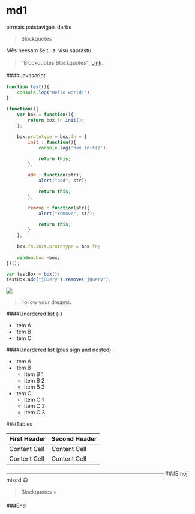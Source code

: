 # md1
pirmais patstavigais darbs



> Blockquotes

Mēs neesam šeit, lai visu saprastu.
                    
> "Blockquotes Blockquotes", [Link](https://www.fenikssfun.com/pardomam/35-jegpilni-jura-rubena-citati-7402)。

####Javascript　

```javascript
function test(){
	console.log("Hello world!");
}
 
(function(){
    var box = function(){
        return box.fn.init();
    };

    box.prototype = box.fn = {
        init : function(){
            console.log('box.init()');

			return this;
        },

		add : function(str){
			alert("add", str);

			return this;
		},

		remove : function(str){
			alert("remove", str);

			return this;
		}
    };
    
    box.fn.init.prototype = box.fn;
    
    window.box =box;
})();

var testBox = box();
testBox.add("jQuery").remove("jQuery");
```

![](https://www.pressgazette.co.uk/wp-content/uploads/2020/11/shutterstock.jpg)
> Follow your dreams.

####Unordered list (-)

- Item A
- Item B
- Item C
     
####Unordered list (plus sign and nested)
                
+ Item A
+ Item B
    + Item B 1
    + Item B 2
    + Item B 3
+ Item C
    * Item C 1
    * Item C 2
    * Item C 3
    
    
###Tables
                    
First Header  | Second Header
------------- | -------------
Content Cell  | Content Cell
Content Cell  | Content Cell 

——————————————————————————————
###Emoji mixed :smiley:

> Blockquotes :star:

###End

